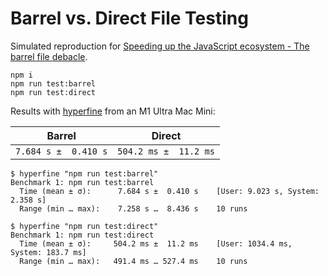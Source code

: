 # Barrel vs. Direct File Testing

Simulated reproduction for [Speeding up the JavaScript ecosystem - The barrel file debacle](https://marvinh.dev/blog/speeding-up-javascript-ecosystem-part-7).

```shell
npm i
npm run test:barrel
npm run test:direct
```

Results with [hyperfine](https://github.com/sharkdp/hyperfine) from an M1 Ultra Mac Mini:

| Barrel               | Direct                |
| -------------------- | --------------------- |
| `7.684 s ±  0.410 s` | `504.2 ms ±  11.2 ms` |

```plaintext
$ hyperfine "npm run test:barrel"
Benchmark 1: npm run test:barrel
  Time (mean ± σ):      7.684 s ±  0.410 s    [User: 9.023 s, System: 2.358 s]
  Range (min … max):    7.258 s …  8.436 s    10 runs
```

```plaintext
$ hyperfine "npm run test:direct"
Benchmark 1: npm run test:direct
  Time (mean ± σ):     504.2 ms ±  11.2 ms    [User: 1034.4 ms, System: 183.7 ms]
  Range (min … max):   491.4 ms … 527.4 ms    10 runs
```
